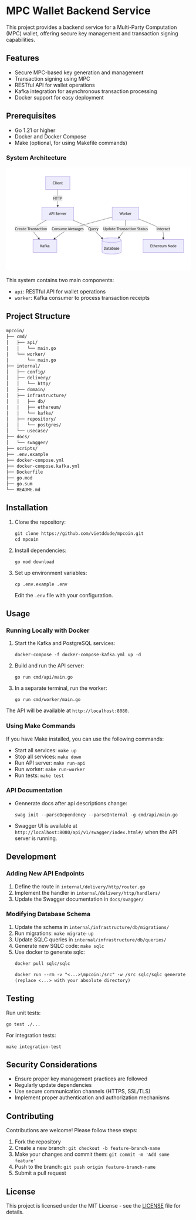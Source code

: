 # MPC Wallet Backend Service

This project provides a backend service for a Multi-Party Computation (MPC) wallet, offering secure key management and transaction signing capabilities.

## Features

- Secure MPC-based key generation and management
- Transaction signing using MPC
- RESTful API for wallet operations
- Kafka integration for asynchronous transaction processing
- Docker support for easy deployment

## Prerequisites

- Go 1.21 or higher
- Docker and Docker Compose
- Make (optional, for using Makefile commands)

### System Architecture

![System Architecture](assets/img/system-architecture.png)

This system contains two main components:

- `api`: RESTful API for wallet operations
- `worker`: Kafka consumer to process transaction receipts

## Project Structure

```
mpcoin/
├── cmd/
│   ├── api/
│   │   └── main.go
│   └── worker/
│       └── main.go
├── internal/
│   ├── config/
│   ├── delivery/
│   │   └── http/
│   ├── domain/
│   ├── infrastructure/
│   │   ├── db/
│   │   ├── ethereum/
│   │   └── kafka/
│   ├── repository/
│   │   └── postgres/
│   └── usecase/
├── docs/
│   └── swagger/
├── scripts/
├── .env.example
├── docker-compose.yml
├── docker-compose.kafka.yml
├── Dockerfile
├── go.mod
├── go.sum
└── README.md
```

## Installation

1. Clone the repository:

   ```
   git clone https://github.com/vietddude/mpcoin.git
   cd mpcoin
   ```

2. Install dependencies:

   ```
   go mod download
   ```

3. Set up environment variables:
   ```
   cp .env.example .env
   ```
   Edit the `.env` file with your configuration.

## Usage

### Running Locally with Docker

1. Start the Kafka and PostgreSQL services:

   ```
   docker-compose -f docker-compose-kafka.yml up -d
   ```

2. Build and run the API server:

   ```
   go run cmd/api/main.go
   ```

3. In a separate terminal, run the worker:
   ```
   go run cmd/worker/main.go
   ```

The API will be available at `http://localhost:8080`.

### Using Make Commands

If you have Make installed, you can use the following commands:

- Start all services: `make up`
- Stop all services: `make down`
- Run API server: `make run-api`
- Run worker: `make run-worker`
- Run tests: `make test`

### API Documentation
- Gennerate docs after api descriptions change: 
   ```
   swag init --parseDependency --parseInternal -g cmd/api/main.go
   ```
- Swagger UI is available at `http://localhost:8080/api/v1/swagger/index.html#/` when the API server is running.

## Development

### Adding New API Endpoints

1. Define the route in `internal/delivery/http/router.go`
2. Implement the handler in `internal/delivery/http/handlers/`
3. Update the Swagger documentation in `docs/swagger/`

### Modifying Database Schema

1. Update the schema in `internal/infrastructure/db/migrations/`
2. Run migrations: `make migrate-up`
3. Update SQLC queries in `internal/infrastructure/db/queries/`
4. Generate new SQLC code: `make sqlc`
5. Use docker to generate sqlc:
   ```
   docker pull sqlc/sqlc
   ```
   ```
   docker run --rm -v "<...>\mpcoin:/src" -w /src sqlc/sqlc generate  (replace <...> with your absolute directory)
   ```
## Testing

Run unit tests:

```
go test ./...
```

For integration tests:

```
make integration-test
```

## Security Considerations

- Ensure proper key management practices are followed
- Regularly update dependencies
- Use secure communication channels (HTTPS, SSL/TLS)
- Implement proper authentication and authorization mechanisms

## Contributing

Contributions are welcome! Please follow these steps:

1. Fork the repository
2. Create a new branch: `git checkout -b feature-branch-name`
3. Make your changes and commit them: `git commit -m 'Add some feature'`
4. Push to the branch: `git push origin feature-branch-name`
5. Submit a pull request

## License

This project is licensed under the MIT License - see the [LICENSE](LICENSE) file for details.
